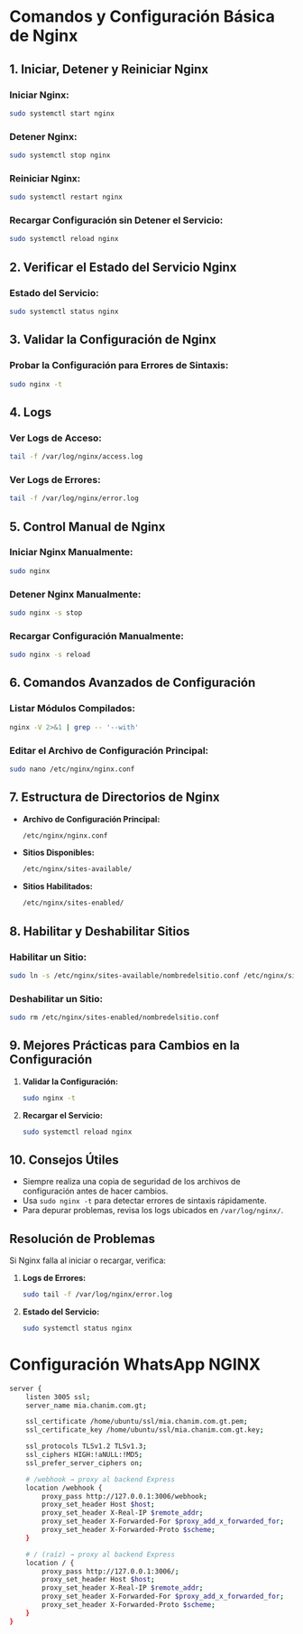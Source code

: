 # Comandos y Configuración Básica de Nginx

## **1. Iniciar, Detener y Reiniciar Nginx**

### Iniciar Nginx:
```bash
sudo systemctl start nginx
```

### Detener Nginx:
```bash
sudo systemctl stop nginx
```

### Reiniciar Nginx:
```bash
sudo systemctl restart nginx
```

### Recargar Configuración sin Detener el Servicio:
```bash
sudo systemctl reload nginx
```

## **2. Verificar el Estado del Servicio Nginx**

### Estado del Servicio:
```bash
sudo systemctl status nginx
```

## **3. Validar la Configuración de Nginx**

### Probar la Configuración para Errores de Sintaxis:
```bash
sudo nginx -t
```

## **4. Logs**

### Ver Logs de Acceso:
```bash
tail -f /var/log/nginx/access.log
```

### Ver Logs de Errores:
```bash
tail -f /var/log/nginx/error.log
```

## **5. Control Manual de Nginx**

### Iniciar Nginx Manualmente:
```bash
sudo nginx
```

### Detener Nginx Manualmente:
```bash
sudo nginx -s stop
```

### Recargar Configuración Manualmente:
```bash
sudo nginx -s reload
```

## **6. Comandos Avanzados de Configuración**

### Listar Módulos Compilados:
```bash
nginx -V 2>&1 | grep -- '--with'
```

### Editar el Archivo de Configuración Principal:
```bash
sudo nano /etc/nginx/nginx.conf
```

## **7. Estructura de Directorios de Nginx**

- **Archivo de Configuración Principal:**
  ```bash
  /etc/nginx/nginx.conf
  ```

- **Sitios Disponibles:**
  ```bash
  /etc/nginx/sites-available/
  ```

- **Sitios Habilitados:**
  ```bash
  /etc/nginx/sites-enabled/
  ```

## **8. Habilitar y Deshabilitar Sitios**

### Habilitar un Sitio:
```bash
sudo ln -s /etc/nginx/sites-available/nombredelsitio.conf /etc/nginx/sites-enabled/
```

### Deshabilitar un Sitio:
```bash
sudo rm /etc/nginx/sites-enabled/nombredelsitio.conf
```

## **9. Mejores Prácticas para Cambios en la Configuración**

1. **Validar la Configuración:**
   ```bash
   sudo nginx -t
   ```
2. **Recargar el Servicio:**
   ```bash
   sudo systemctl reload nginx
   ```

## **10. Consejos Útiles**

- Siempre realiza una copia de seguridad de los archivos de configuración antes de hacer cambios.
- Usa `sudo nginx -t` para detectar errores de sintaxis rápidamente.
- Para depurar problemas, revisa los logs ubicados en `/var/log/nginx/`.

## **Resolución de Problemas**

Si Nginx falla al iniciar o recargar, verifica:
1. **Logs de Errores:**
   ```bash
   sudo tail -f /var/log/nginx/error.log
   ```
2. **Estado del Servicio:**
   ```bash
   sudo systemctl status nginx
   ```

# Configuración WhatsApp NGINX
```bash
server {
    listen 3005 ssl;
    server_name mia.chanim.com.gt;

    ssl_certificate /home/ubuntu/ssl/mia.chanim.com.gt.pem;
    ssl_certificate_key /home/ubuntu/ssl/mia.chanim.com.gt.key;

    ssl_protocols TLSv1.2 TLSv1.3;
    ssl_ciphers HIGH:!aNULL:!MD5;
    ssl_prefer_server_ciphers on;

    # /webhook → proxy al backend Express
    location /webhook {
        proxy_pass http://127.0.0.1:3006/webhook;
        proxy_set_header Host $host;
        proxy_set_header X-Real-IP $remote_addr;
        proxy_set_header X-Forwarded-For $proxy_add_x_forwarded_for;
        proxy_set_header X-Forwarded-Proto $scheme;
    }

    # / (raíz) → proxy al backend Express
    location / {
        proxy_pass http://127.0.0.1:3006/;
        proxy_set_header Host $host;
        proxy_set_header X-Real-IP $remote_addr;
        proxy_set_header X-Forwarded-For $proxy_add_x_forwarded_for;
        proxy_set_header X-Forwarded-Proto $scheme;
    }
}
```